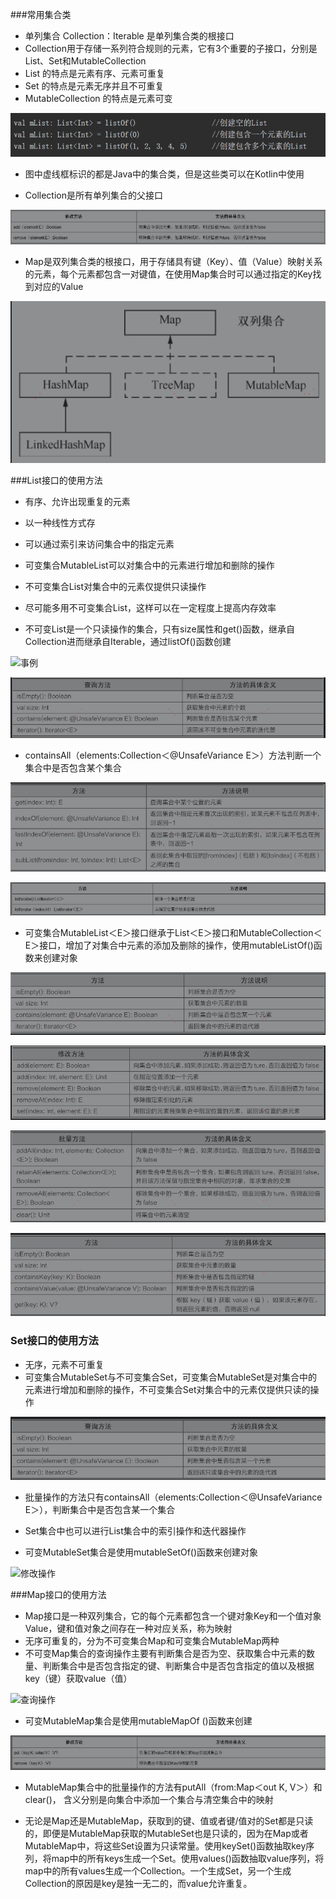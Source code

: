 ###常用集合类

- 单列集合 Collection：Iterable 是单列集合类的根接口
- Collection用于存储一系列符合规则的元素，它有3个重要的子接口，分别是List、Set和MutableCollection
- List 的特点是元素有序、元素可重复
- Set 的特点是元素无序并且不可重复
- MutableCollection 的特点是元素可变

![Collection继承关系图](images/005/1240-20210209105850811.png)

- 图中虚线框标识的都是Java中的集合类，但是这些类可以在Kotlin中使用

- Collection是所有单列集合的父接口

![Collection接口方法](images/005/1240-20210209105851001.png)

- Map是双列集合类的根接口，用于存储具有键（Key）、值（Value）映射关系的元素，每个元素都包含一对键值，在使用Map集合时可以通过指定的Key找到对应的Value

![Map继承关系](images/005/1240-20210209105850751.png)


###List接口的使用方法

- 有序、允许出现重复的元素
- 以一种线性方式存
- 可以通过索引来访问集合中的指定元素
- 可变集合MutableList可以对集合中的元素进行增加和删除的操作
- 不可变集合List对集合中的元素仅提供只读操作
- 尽可能多用不可变集合List，这样可以在一定程度上提高内存效率

- 不可变List是一个只读操作的集合，只有size属性和get()函数，继承自Collection进而继承自Iterable，通过listOf()函数创建

![事例](https://upload-images.jianshu.io/upload_images/2012498-499e3afbca82797d.png?imageMogr2/auto-orient/strip%7CimageView2/2/w/1240)

![查询操作](images/005/1240-20210209105850785.png)

- containsAll（elements:Collection＜@UnsafeVariance E＞）方法判断一个集合中是否包含某个集合

![检索操作](images/005/1240-20210209105850774.png)

![迭代器](images/005/1240-20210209105850730.png)

- 可变集合MutableList＜E＞接口继承于List＜E＞接口和MutableCollection＜E＞接口，增加了对集合中元素的添加及删除的操作，使用mutableListOf()函数来创建对象

![查询操作](images/005/1240-20210209105850853.png)

![修改操作](images/005/1240-20210209105850888.png)

![批量操作](images/005/1240-20210209105850875.png)

![迭代器](images/005/1240-20210209105851000.png)


### Set接口的使用方法

- 无序，元素不可重复
- 可变集合MutableSet与不可变集合Set，可变集合MutableSet是对集合中的元素进行增加和删除的操作，不可变集合Set对集合中的元素仅提供只读的操作

![查询操作](images/005/1240-20210209105850904.png)

- 批量操作的方法只有containsAll（elements:Collection＜@UnsafeVariance E＞），判断集合中是否包含某一个集合

- Set集合中也可以进行List集合中的索引操作和迭代器操作

- 可变MutableSet集合是使用mutableSetOf()函数来创建对象

![修改操作](https://upload-images.jianshu.io/upload_images/2012498-32fba60c0a4c5294.png?imageMogr2/auto-orient/strip%7CimageView2/2/w/1240)


###Map接口的使用方法

- Map接口是一种双列集合，它的每个元素都包含一个键对象Key和一个值对象Value，键和值对象之间存在一种对应关系，称为映射
- 无序可重复的，分为不可变集合Map和可变集合MutableMap两种
- 不可变Map集合的查询操作主要有判断集合是否为空、获取集合中元素的数量、判断集合中是否包含指定的键、判断集合中是否包含指定的值以及根据key（键）获取value（值）

![查询操作](https://upload-images.jianshu.io/upload_images/2012498-084db664de6931e7.png?imageMogr2/auto-orient/strip%7CimageView2/2/w/1240)

- 可变MutableMap集合是使用mutableMapOf ()函数来创建

![修改数据](images/005/1240-20210209105851002.png)

- MutableMap集合中的批量操作的方法有putAll（from:Map＜out K, V＞）和clear()， 含义分别是向集合中添加一个集合与清空集合中的映射

- 无论是Map还是MutableMap，获取到的键、值或者键/值对的Set都是只读的，即便是MutableMap获取的MutableSet也是只读的，因为在Map或者MutableMap中，将这些Set设置为只读常量。使用keySet()函数抽取key序列，将map中的所有keys生成一个Set。使用values()函数抽取value序列，将map中的所有values生成一个Collection。一个生成Set，另一个生成Collection的原因是key是独一无二的，而value允许重复。